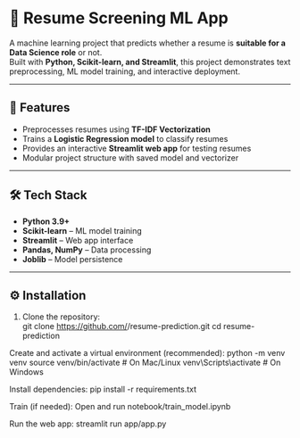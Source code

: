 # 📄 Resume Screening ML App  

A machine learning project that predicts whether a resume is **suitable for a Data Science role** or not.  
Built with **Python, Scikit-learn, and Streamlit**, this project demonstrates text preprocessing, ML model training, and interactive deployment.  

---

## 🚀 Features  
- Preprocesses resumes using **TF-IDF Vectorization**  
- Trains a **Logistic Regression model** to classify resumes  
- Provides an interactive **Streamlit web app** for testing resumes  
- Modular project structure with saved model and vectorizer  

---

## 🛠 Tech Stack  
- **Python 3.9+**  
- **Scikit-learn** – ML model training  
- **Streamlit** – Web app interface  
- **Pandas, NumPy** – Data processing  
- **Joblib** – Model persistence  

---

## ⚙️ Installation  

1. Clone the repository:  
   git clone https://github.com/<your-username>/resume-prediction.git
   cd resume-prediction

Create and activate a virtual environment (recommended):
python -m venv venv
source venv/bin/activate  # On Mac/Linux
venv\Scripts\activate     # On Windows


Install dependencies:
pip install -r requirements.txt


Train (if needed):
Open and run notebook/train_model.ipynb

Run the web app:
streamlit run app/app.py

